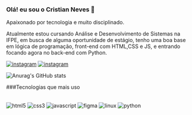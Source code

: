 ### Olá! eu sou o Cristian Neves 👋
Apaixonado por tecnologia e muito disciplinado.

Atualmente estou cursando Análise e Desenvolvimento de Sistemas na IFPE, em busca de alguma oportunidade de estágio, tenho uma boa base em 
lógica de programação, front-end com HTML,CSS e JS, e entrando focando agora no back-end com Python.

[![instagram](https://img.shields.io/badge/Instagram-E4405F?style=for-the-badge&logo=instagram&logoColor=white)](https://www.instagram.com/criszyzz/)
[![instagram](https://img.shields.io/badge/LinkedIn-0077B5?style=for-the-badge&logo=linkedin&logoColor=white)](https://www.linkedin.com/in/cristian-s-neves-56199a243/)

![Anurag's GitHub stats](https://github-readme-stats.vercel.app/api?username=cristianneves&show_icons=true&theme=dracula)

###Tecnologias que mais uso

<div style="display:inline_block"><br/>
<img src="https://img.shields.io/badge/HTML5-E34F26?style=for-the-badge&logo=html5&logoColor=white" alt="html5" align="center">
<img src="https://img.shields.io/badge/CSS3-1572B6?style=for-the-badge&logo=css3&logoColor=white" alt="css3" align="center">
<img src="https://img.shields.io/badge/JavaScript-F7DF1E?style=for-the-badge&logo=javascript&logoColor=black" alt="javascript" align="center">
<img src="https://img.shields.io/badge/Figma-F24E1E?style=for-the-badge&logo=figma&logoColor=white" alt="figma" align="center">
<img src="https://img.shields.io/badge/Linux-FCC624?style=for-the-badge&logo=linux&logoColor=black" alt="linux" align="center">
<img src="https://img.shields.io/badge/Python-14354C?style=for-the-badge&logo=python&logoColor=white" alt="python" align="center">
</div>
